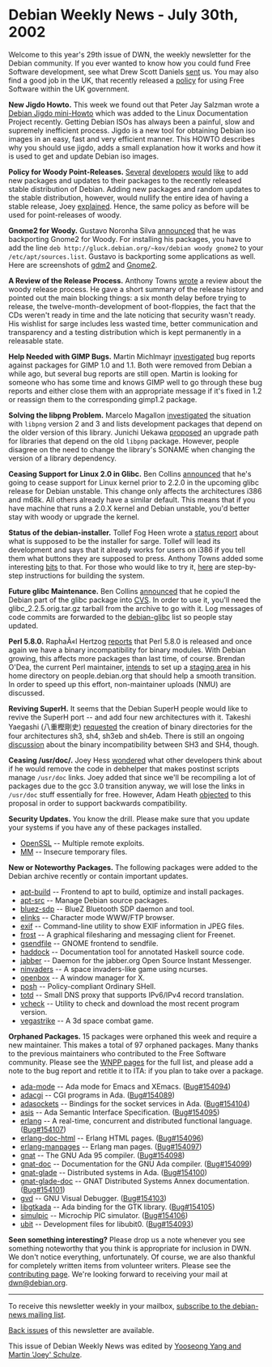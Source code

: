 
Debian Weekly News - July 30th, 2002
====================================


Welcome to this year's 29th issue of DWN, the weekly newsletter for the
Debian community. If you ever wanted to know how you could fund Free Software
development, see what Drew Scott Daniels [sent](https://www.debian.org/News/weekly/2002/29/mail#mail1) us. You may also find a good job in the UK, that recently released a
[policy](http://www.e-envoy.gov.uk/news/newonsite/oss-policy.htm)
for using Free Software within the UK government.


**New Jigdo Howto.** This week we found out that Peter Jay
Salzman wrote a [Debian
Jigdo mini-Howto](http://tldp.org/HOWTO/mini/Debian-Jigdo/) which was added to the Linux Documentation Project
recently. Getting Debian ISOs has always been a painful, slow and supremely
inefficient process. Jigdo is a new tool for obtaining Debian iso images in
an easy, fast and very efficient manner. This HOWTO describes why you should
use jigdo, adds a small explanation how it works and how it is used to get and
update Debian iso images.


**Policy for Woody Point-Releases.** [Several](https://lists.debian.org/debian-devel-0207/msg01411.html) [developers](https://lists.debian.org/debian-devel-0207/msg01416.html)
[would](https://lists.debian.org/debian-devel-0207/msg01614.html) [like](https://lists.debian.org/debian-devel-0207/msg01483.html) to add
new packages and updates to their packages to the recently released stable
distribution of Debian. Adding new packages and random updates to the stable
distribution, however, would nullify the entire idea of having a stable
release, Joey [explained](https://lists.debian.org/debian-devel-0207/msg01641.html). Hence, the same policy as before will be used for
point-releases of woody.


**Gnome2 for Woody.** Gustavo Noronha Silva [announced](https://lists.debian.org/debian-gtk-gnome-0207/msg00222.html) that he was backporting Gnome2 for Woody. For installing his
packages, you have to add the line `deb
http://gluck.debian.org/~kov/debian woody gnome2` to your
`/etc/apt/sources.list`. Gustavo is backporting some applications
as well. Here are screenshots of [gdm2](https://people.debian.org/~kov/shots/gdm2-woody.png) and [Gnome2](https://people.debian.org/~kov/shots/gnome2-woody.png).


**A Review of the Release Process.** Anthony Towns [wrote](https://lists.debian.org/debian-project-0207/msg00094.html) a
review about the woody release process. He gave a short summary of the
release history and pointed out the main blocking things: a six month delay
before trying to release, the twelve-month-development of boot-floppies, the
fact that the CDs weren't ready in time and the late noticing that security
wasn't ready. His wishlist for sarge includes less wasted time, better
communication and transparency and a testing distribution which is kept
permanently in a releasable state.


**Help Needed with GIMP Bugs.** Martin Michlmayr [investigated](https://lists.debian.org/debian-devel-0207/msg01274.html)
bug reports against packages for GIMP 1.0 and 1.1. Both were removed from
Debian a while ago, but several bug reports are still open. Martin is looking
for someone who has some time and knows GIMP well to go through these bug
reports and either close them with an appropriate message if it's fixed in 1.2
or reassign them to the corresponding gimp1.2 package.


**Solving the libpng Problem.** Marcelo Magallon [investigated](https://lists.debian.org/debian-devel-0207/msg01106.html)
the situation with `libpng` version 2 and 3 and lists development
packages that depend on the older version of this library. Junichi Uekawa [proposed](https://lists.debian.org/debian-devel-0207/msg01319.html) an
upgrade path for libraries that depend on the old `libpng` package.
However, people disagree on the need to change the library's SONAME when
changing the version of a library dependency.


**Ceasing Support for Linux 2.0 in Glibc.** Ben Collins [announced](https://lists.debian.org/debian-devel-0207/msg01627.html)
that he's going to cease support for Linux kernel prior to 2.2.0 in the
upcoming glibc release for Debian unstable. This change only affects the
architectures i386 and m68k. All others already have a similar default. This
means that if you have machine that runs a 2.0.X kernel and Debian unstable,
you'd better stay with woody or upgrade the kernel.


**Status of the debian-installer.** Tollef Fog Heen wrote a [status
report](https://lists.debian.org/debian-boot-0207/msg00546.html) about what is supposed to be the installer for sarge. Tollef will
lead its development and says that it already works for users on i386 if you
tell them what buttons they are supposed to press. Anthony Towns added some
interesting [bits](https://lists.debian.org/debian-boot-0207/msg00548.html) to that. For those who would like to try it, [here](https://lists.debian.org/debian-boot-0207/msg00441.html) are
step-by-step instructions for building the system.


**Future glibc Maintenance.** Ben Collins [announced](https://lists.debian.org/debian-glibc-0207/msg00020.html)
that he copied the Debian part of the glibc package into [CVS](http://cvs.debian.org/glibc-package/?cvsroot=glibc). In order
to use it, you'll need the glibc\_2.2.5.orig.tar.gz tarball from the archive to
go with it. Log messages of code commits are forwarded to the [debian-glibc](https://lists.debian.org/debian-glibc/) list so people
stay updated.


**Perl 5.8.0.** RaphaÃ«l Hertzog [reports](https://lists.debian.org/debian-perl-0207/msg00016.html) that
Perl 5.8.0 is released and once again we have a binary incompatibility for
binary modules. With Debian growing, this affects more packages than last
time, of course. Brendan O'Dea, the current Perl maintainer, [intends](https://lists.debian.org/debian-perl-0207/msg00019.html) to
set up a [staging area](https://people.debian.org/~bod/perl/README)
in his home directory on people.debian.org that should
help a smooth transition. In order to speed up this effort, non-maintainer
uploads (NMU) are discussed.


**Reviving SuperH.** It seems that the Debian SuperH people
would like to revive the SuperH port -- and add four new architectures with
it. Takeshi Yaegashi (八重樫剛史)
[requested](https://bugs.debian.org/154179)
the creation of binary directories for the four architectures sh3, sh4, sh3eb
and sh4eb. There is still an ongoing [discussion](https://lists.debian.org/debian-superh-0207/msg00016.html) about the binary incompatibility between SH3 and SH4,
though.


**Ceasing /usr/doc/.** Joey Hess [wondered](https://lists.debian.org/debian-policy-0207/msg00023.html)
what other developers think about if he would remove the code in debhelper
that makes postinst scripts manage `/usr/doc` links. Joey added
that since we'll be recompiling a lot of packages due to the gcc 3.0 transition
anyway, we will lose the links in `/usr/doc` stuff essentially for
free. However, Adam Heath [objected](https://lists.debian.org/debian-policy-0207/msg00039.html)
to this proposal in order to support backwards compatibility.


**Security Updates.** You know the drill. Please make sure
that you update your systems if you have any of these packages installed.


* [OpenSSL](https://www.debian.org/security/2002/dsa-136) --
 Multiple remote exploits.
* [MM](https://www.debian.org/security/2002/dsa-137) --
 Insecure temporary files.


**New or Noteworthy Packages.** The following packages were
added to the Debian archive recently or contain important updates.


* [apt-build](https://packages.debian.org/unstable/devel/apt-build)
 -- Frontend to apt to build, optimize and install packages.
* [apt-src](https://packages.debian.org/unstable/admin/apt-src)
 -- Manage Debian source packages.
* [bluez-sdp](https://packages.debian.org/unstable/admin/bluez-sdp)
 -- BlueZ Bluetooth SDP daemon and tool.
* [elinks](https://packages.debian.org/unstable/web/elinks)
 -- Character mode WWW/FTP browser.
* [exif](https://packages.debian.org/unstable/graphics/exif)
 -- Command-line utility to show EXIF information in JPEG files.
* [frost](https://packages.debian.org/unstable/net/frost)
 -- A graphical filesharing and messaging client for Freenet.
* [gsendfile](https://packages.debian.org/unstable/net/gsendfile)
 -- GNOME frontend to sendfile.
* [haddock](https://packages.debian.org/unstable/devel/haddock)
 -- Documentation tool for annotated Haskell source code.
* [jabber](https://packages.debian.org/unstable/non-us/jabber)
 -- Daemon for the jabber.org Open Source Instant Messenger.
* [ninvaders](https://packages.debian.org/unstable/games/ninvaders)
 -- A space invaders-like game using ncurses.
* [openbox](https://packages.debian.org/unstable/x11/openbox)
 -- A window manager for X.
* [posh](https://packages.debian.org/unstable/shells/posh)
 -- Policy-compliant Ordinary SHell.
* [totd](https://packages.debian.org/unstable/net/totd)
 -- Small DNS proxy that supports IPv6/IPv4 record translation.
* [vcheck](https://packages.debian.org/unstable/utils/vcheck)
 -- Utility to check and download the most recent program version.
* [vegastrike](https://packages.debian.org/unstable/games/vegastrike)
 -- A 3d space combat game.


**Orphaned Packages.** 15 packages were orphaned this week and
require a new maintainer. This makes a total of 97 orphaned packages. Many
thanks to the previous maintainers who contributed to the Free Software
community. Please see the [WNPP pages](https://www.debian.org/devel/wnpp/) for
the full list, and please add a note to the bug report and retitle it to ITA:
if you plan to take over a package.


* [ada-mode](https://packages.debian.org/unstable/editors/ada-mode)
 -- Ada mode for Emacs and XEmacs.
 ([Bug#154094](https://bugs.debian.org/154094))
* [adacgi](https://packages.debian.org/unstable/web/adacgi)
 -- CGI programs in Ada.
 ([Bug#154089](https://bugs.debian.org/154089))
* [adasockets](https://packages.debian.org/unstable/devel/libadasockets0)
 -- Bindings for the socket services in Ada.
 ([Bug#154104](https://bugs.debian.org/154104))
* [asis](https://packages.debian.org/unstable/libs/libasis-3.14p-1)
 -- Ada Semantic Interface Specification.
 ([Bug#154095](https://bugs.debian.org/154095))
* [erlang](https://packages.debian.org/unstable/non-us/erlang)
 -- A real-time, concurrent and distributed functional language.
 ([Bug#154107](https://bugs.debian.org/154107))
* [erlang-doc-html](https://packages.debian.org/unstable/doc/erlang-doc-html)
 -- Erlang HTML pages.
 ([Bug#154096](https://bugs.debian.org/154096))
* [erlang-manpages](https://packages.debian.org/unstable/doc/erlang-manpages)
 -- Erlang man pages.
 ([Bug#154097](https://bugs.debian.org/154097))
* [gnat](https://packages.debian.org/unstable/devel/gnat)
 -- The GNU Ada 95 compiler.
 ([Bug#154098](https://bugs.debian.org/154098))
* [gnat-doc](https://packages.debian.org/unstable/doc/gnat-doc)
 -- Documentation for the GNU Ada compiler.
 ([Bug#154099](https://bugs.debian.org/154099))
* [gnat-glade](https://packages.debian.org/unstable/devel/gnat-glade)
 -- Distributed systems in Ada.
 ([Bug#154100](https://bugs.debian.org/154100))
* [gnat-glade-doc](https://packages.debian.org/unstable/doc/gnat-glade-doc)
 -- GNAT Distributed Systems Annex documentation.
 ([Bug#154101](https://bugs.debian.org/154101))
* [gvd](https://packages.debian.org/unstable/devel/gvd)
 -- GNU Visual Debugger.
 ([Bug#154103](https://bugs.debian.org/154103))
* [libgtkada](https://packages.debian.org/unstable/libs/libgtkada1)
 -- Ada binding for the GTK library.
 ([Bug#154105](https://bugs.debian.org/154105))
* [simulpic](https://packages.debian.org/unstable/electronics/simulpic)
 -- Microchip PIC simulator.
 ([Bug#154106](https://bugs.debian.org/154106))
* [ubit](https://packages.debian.org/unstable/libs/libubit0)
 -- Development files for libubit0.
 ([Bug#154093](https://bugs.debian.org/154093))


**Seen something interesting?** Please drop us a note whenever
you see something noteworthy that you think is appropriate for inclusion in
DWN. We don't notice everything, unfortunately. Of course, we are also
thankful for completely written items from volunteer writers. Please see the
[contributing page](https://www.debian.org/News/weekly/contributing). We're
looking forward to receiving your mail at [dwn@debian.org](mailto:dwn@debian.org).




---



 To receive this newsletter weekly in your mailbox, [subscribe to the debian-news mailing list](https://lists.debian.org/debian-news/).



[Back issues](https://www.debian.org/News/weekly/) of this newsletter are available.



This issue of Debian Weekly News was edited by [Yooseong Yang and Martin 'Joey' Schulze](mailto:dwn@debian.org).





